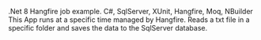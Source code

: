 .Net 8 Hangfire job example. C#, SqlServer, XUnit, Hangfire, Moq, NBuilder
This App runs at a specific time managed by Hangfire. Reads a txt file in a specific folder and saves the data to the SqlServer database.
